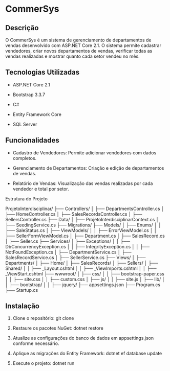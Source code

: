 # CommerSys

## Descrição
O CommerSys é um sistema de gerenciamento de departamentos de vendas desenvolvido com ASP.NET Core 2.1. O sistema permite cadastrar vendedores, criar novos departamentos de vendas, verificar todas as vendas realizadas e mostrar quanto cada setor vendeu no mês.

## Tecnologias Utilizadas

- ASP.NET Core 2.1

- Bootstrap 3.3.7

- C#
  
- Entity Framework Core
  
- SQL Server
  
## Funcionalidades

- Cadastro de Vendedores: Permite adicionar vendedores com dados completos.
  
- Gerenciamento de Departamentos: Criação e edição de departamentos de vendas.
  
- Relatório de Vendas: Visualização das vendas realizadas por cada vendedor e total por setor.

Estrutura do Projeto

ProjetoInterdisciplinar/
├── Controllers/
│   ├── DepartmentsController.cs
│   ├── HomeController.cs
│   ├── SalesRecordsController.cs
│   ├── SellersController.cs
├── Data/
│   ├── ProjetoInterdisciplinarContext.cs
│   ├── SeedingService.cs
├── Migrations/
├── Models/
│   ├── Enums/
│   │   ├── SaleStatus.cs
│   ├── ViewModels/
│   │   ├── ErrorViewModel.cs
│   │   ├── SellerFormViewModel.cs
│   ├── Department.cs
│   ├── SalesRecord.cs
│   ├── Seller.cs
├── Services/
│   ├── Exceptions/
│   │   ├── DbConcurrencyException.cs
│   │   ├── IntegrityException.cs
│   │   ├── NotFoundException.cs
│   ├── DepartmentService.cs
│   ├── SalesRecordService.cs
│   ├── SellerService.cs
├── Views/
│   ├── Departments/
│   ├── Home/
│   ├── SalesRecords/
│   ├── Sellers/
│   ├── Shared/
│   │   ├── _Layout.cshtml
│   │   ├── _ViewImports.cshtml
│   │   ├── _ViewStart.cshtml
├── wwwroot/
│   ├── css/
│   │   ├── bootstrap-paper.css
│   │   ├── site.css
│   │   ├── custom.css
│   ├── js/
│   │   ├── site.js
│   ├── lib/
│   │   ├── bootstrap/
│   │   ├── jquery/
├── appsettings.json
├── Program.cs
├── Startup.cs

## Instalação

1. Clone o repositório:
git clone

2. Restaure os pacotes NuGet:
dotnet restore

3. Atualize as configurações do banco de dados em appsettings.json conforme necessário.

4. Aplique as migrações do Entity Framework:
dotnet ef database update

5. Execute o projeto:
dotnet run


